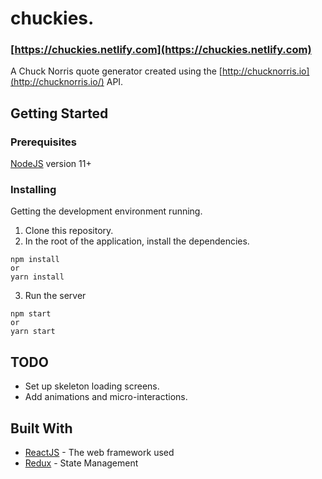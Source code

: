 # chuckies.
### [https://chuckies.netlify.com](https://chuckies.netlify.com)  
A Chuck Norris quote generator created using the [http://chucknorris.io](http://chucknorris.io/) API. 

## Getting Started


### Prerequisites

[NodeJS](https://nodejs.org/) version 11+


### Installing

Getting the development environment running.

1. Clone this repository.
2. In the root of the application, install the dependencies.
```
npm install  
or
yarn install
```
3. Run the server

```
npm start
or
yarn start
```

## TODO
- Set up skeleton loading screens.
- Add animations and micro-interactions.


## Built With

* [ReactJS](https://reactjs.org/) - The web framework used
* [Redux](https://redux.js.org/) - State Management

